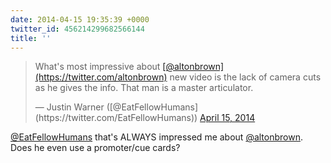 ```yaml
---
date: 2014-04-15 19:35:39 +0000
twitter_id: 456214299682566144
title: ''
---
```


<blockquote class="twitter-tweet"><p lang="en" dir="ltr">What&#39;s most impressive about <a href="https://twitter.com/altonbrown?ref_src=twsrc%5Etfw">[@altonbrown](https://twitter.com/altonbrown)</a> new video is the lack of camera cuts as he gives the info.  That man is a master articulator.</p>&mdash; Justin Warner ([@EatFellowHumans](https://twitter.com/EatFellowHumans)) <a href="https://twitter.com/EatFellowHumans/status/456188608249352193?ref_src=twsrc%5Etfw">April 15, 2014</a></blockquote>
<script async src="https://platform.twitter.com/widgets.js" charset="utf-8"></script>

[@EatFellowHumans](https://twitter.com/EatFellowHumans) that's ALWAYS impressed me about [@altonbrown](https://twitter.com/altonbrown). Does he even use a promoter/cue cards?
